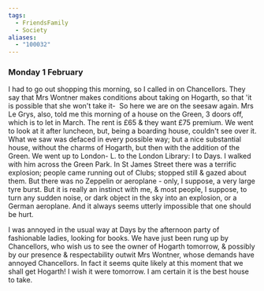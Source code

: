 ```yaml
---
tags:
  - FriendsFamily
  - Society
aliases:
  - "100032"
---
```

### Monday 1 February

I had to go out shopping this morning, so I called in on Chancellors. They say that Mrs Wontner makes conditions about taking on Hogarth, so that 'it is possible that she won't take it-  So here we are on the seesaw again. Mrs Le Grys, also, told me this morning of a house on the Green, 3 doors off, which is to let in March. The rent is £65 & they want £75 premium. We went to look at it after luncheon, but, being a boarding house, couldn't see over it. What we saw was defaced in every possible way; but a nice substantial house, without the charms of Hogarth, but then with the addition of the Green. We went up to London- L. to the London Library: I to Days. I walked with him across the Green Park. In St James Street there was a terrific explosion; people came running out of Clubs; stopped still & gazed about them. But there was no Zeppelin or aeroplane - only, I suppose, a very large tyre burst. But it is really an instinct with me, & most people, I suppose, to turn any sudden noise, or dark object in the sky into an explosion, or a German aeroplane. And it always seems utterly impossible that one should be hurt.

I was annoyed in the usual way at Days by the afternoon party of fashionable ladies, looking for books. We have just been rung up by Chancellors, who wish us to see the owner of Hogarth tomorrow, & possibly by our presence & respectability outwit Mrs Wontner, whose demands have annoyed Chancellors. In fact it seems quite likely at this moment that we shall get Hogarth! I wish it were tomorrow. I am certain it is the best house to take.